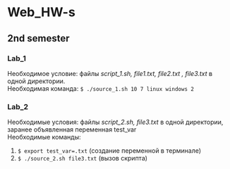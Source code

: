 # Web_HW-s  
  
## 2nd semester  
  
### Lab_1  
Необходимое условие: файлы *script_1.sh, file1.txt, file2.txt , file3.txt* в одной директории.  
Необходимая команда: `$ ./source_1.sh 10 7 linux windows 2`  

### Lab_2  
Необходимые условия: файлы *script_2.sh, file3.txt* в одной директории, заранее объявленная переменная test_var  
Необходимые команды:  
1. `$ export test_var=.txt` (создание переменной в терминале)  
2. `$ ./source_2.sh file3.txt` (вызов скрипта)  
